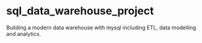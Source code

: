 # sql_data_warehouse_project
Building a modern data warehouse with mysql including ETL, data modelling and analytics.
